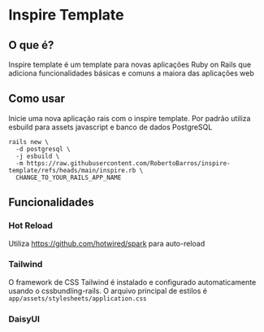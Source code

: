 # Inspire Template

## O que é?

Inspire template é um template para novas aplicações Ruby on Rails que adiciona funcionalidades básicas e comuns a maiora das aplicações web

## Como usar

Inicie uma nova aplicação rais com o inspire template. Por padrão utiliza esbuild para assets javascript e banco de dados PostgreSQL

```
rails new \
  -d postgresql \
  -j esbuild \
  -m https://raw.githubusercontent.com/RobertoBarros/inspire-template/refs/heads/main/inspire.rb \
  CHANGE_TO_YOUR_RAILS_APP_NAME
```

## Funcionalidades

### Hot Reload

Utiliza https://github.com/hotwired/spark para auto-reload

### Tailwind

O framework de CSS Tailwind é instalado e configurado automaticamente usando o cssbundling-rails.
O arquivo principal de estilos é `app/assets/stylesheets/application.css`

### DaisyUI
